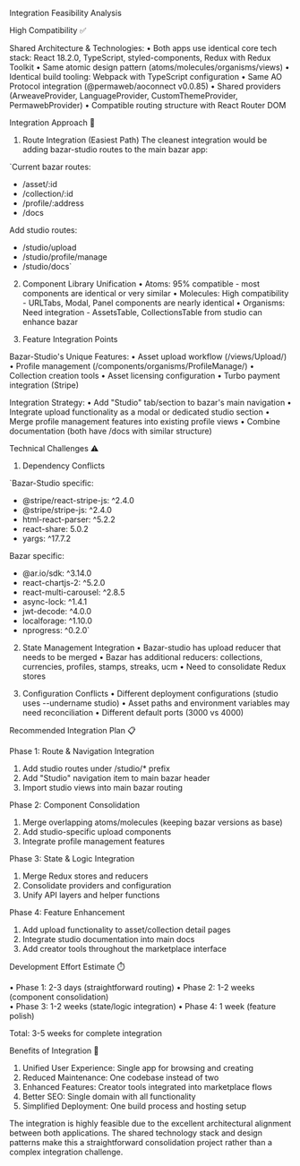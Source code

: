 Integration Feasibility Analysis

High Compatibility ✅

Shared Architecture & Technologies:
•  Both apps use identical core tech stack: React 18.2.0, TypeScript, styled-components, Redux with Redux Toolkit
•  Same atomic design pattern (atoms/molecules/organisms/views)
•  Identical build tooling: Webpack with TypeScript configuration
•  Same AO Protocol integration (@permaweb/aoconnect v0.0.85)
•  Shared providers (ArweaveProvider, LanguageProvider, CustomThemeProvider, PermawebProvider)
•  Compatible routing structure with React Router DOM

Integration Approach 🔄

1. Route Integration (Easiest Path)
The cleanest integration would be adding bazar-studio routes to the main bazar app:

`Current bazar routes:
- /asset/:id
- /collection/:id  
- /profile/:address
- /docs

Add studio routes:
- /studio/upload
- /studio/profile/manage
- /studio/docs`

2. Component Library Unification
•  Atoms: 95% compatible - most components are identical or very similar
•  Molecules: High compatibility - URLTabs, Modal, Panel components are nearly identical
•  Organisms: Need integration - AssetsTable, CollectionsTable from studio can enhance bazar

3. Feature Integration Points

Bazar-Studio's Unique Features:
•  Asset upload workflow (/views/Upload/)
•  Profile management (/components/organisms/ProfileManage/)
•  Collection creation tools
•  Asset licensing configuration
•  Turbo payment integration (Stripe)

Integration Strategy:
•  Add "Studio" tab/section to bazar's main navigation
•  Integrate upload functionality as a modal or dedicated studio section
•  Merge profile management features into existing profile views
•  Combine documentation (both have /docs with similar structure)

Technical Challenges ⚠️

1. Dependency Conflicts

`Bazar-Studio specific:
+ @stripe/react-stripe-js: ^2.4.0
+ @stripe/stripe-js: ^2.4.0
+ html-react-parser: ^5.2.2
+ react-share: 5.0.2
+ yargs: ^17.7.2

Bazar specific:
+ @ar.io/sdk: ^3.14.0
+ react-chartjs-2: ^5.2.0
+ react-multi-carousel: ^2.8.5
+ async-lock: ^1.4.1
+ jwt-decode: ^4.0.0
+ localforage: ^1.10.0
+ nprogress: ^0.2.0`

2. State Management Integration
•  Bazar-studio has upload reducer that needs to be merged
•  Bazar has additional reducers: collections, currencies, profiles, stamps, streaks, ucm
•  Need to consolidate Redux stores

3. Configuration Conflicts
•  Different deployment configurations (studio uses --undername studio)
•  Asset paths and environment variables may need reconciliation
•  Different default ports (3000 vs 4000)

Recommended Integration Plan 📋

Phase 1: Route & Navigation Integration
1. Add studio routes under /studio/* prefix
2. Add "Studio" navigation item to main bazar header
3. Import studio views into main bazar routing

Phase 2: Component Consolidation 
1. Merge overlapping atoms/molecules (keeping bazar versions as base)
2. Add studio-specific upload components
3. Integrate profile management features

Phase 3: State & Logic Integration
1. Merge Redux stores and reducers
2. Consolidate providers and configuration
3. Unify API layers and helper functions

Phase 4: Feature Enhancement
1. Add upload functionality to asset/collection detail pages
2. Integrate studio documentation into main docs
3. Add creator tools throughout the marketplace interface

Development Effort Estimate ⏱️

•  Phase 1: 2-3 days (straightforward routing)
•  Phase 2: 1-2 weeks (component consolidation)  
•  Phase 3: 1-2 weeks (state/logic integration)
•  Phase 4: 1 week (feature polish)

Total: 3-5 weeks for complete integration

Benefits of Integration 🎯

1. Unified User Experience: Single app for browsing and creating
2. Reduced Maintenance: One codebase instead of two
3. Enhanced Features: Creator tools integrated into marketplace flows
4. Better SEO: Single domain with all functionality
5. Simplified Deployment: One build process and hosting setup

The integration is highly feasible due to the excellent architectural alignment between both applications. The shared technology stack and design patterns make this a straightforward consolidation project rather than a complex integration challenge.